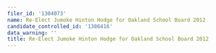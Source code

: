 ```yaml
---
filer_id: '1304073'
name: Re-Elect Jumoke Hinton Hodge for Oakland School Board 2012
candidate_controlled_id: '1386416'
data_warning: ''
title: Re-Elect Jumoke Hinton Hodge for Oakland School Board 2012
---
```

